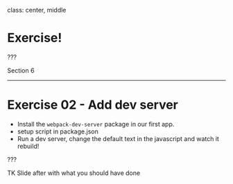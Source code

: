 class: center, middle
# Exercise!

???

Section 6

---
# Exercise 02 - Add dev server

* Install the `webpack-dev-server` package in our first app.
* setup script in package.json
* Run a dev server, change the default text in the javascript and watch it rebuild!

???

TK Slide after with what you should have done

